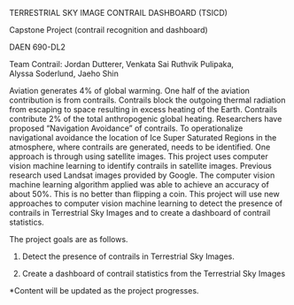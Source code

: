 TERRESTRIAL SKY IMAGE CONTRAIL DASHBOARD (TSICD)

Capstone Project (contrail recognition and dashboard)

DAEN 690-DL2

Team Contrail: Jordan Dutterer, Venkata Sai Ruthvik Pulipaka, Alyssa Soderlund, Jaeho Shin 

<Problem Description>
Aviation generates 4% of global warming. One half of the aviation contribution is from contrails. Contrails block the outgoing thermal radiation from escaping to space resulting in excess heating of the Earth. Contrails contribute 2% of the total anthropogenic global heating. Researchers have proposed “Navigation Avoidance” of contrails. To operationalize navigational avoidance the location of Ice Super Saturated Regions in the atmosphere, where contrails are generated, needs to be identified. One approach is through using satellite images. This project uses computer vision machine learning to identify contrails in satellite images. Previous research used Landsat images provided by Google. The computer vision machine learning algorithm applied was able to achieve an accuracy of about 50%. This is no better than flipping a coin. This project will use new approaches to computer vision machine learning to detect the presence of contrails in Terrestrial Sky Images and to create a dashboard of contrail statistics.
  
  
<Project Goals>
  
  The project goals are as follows. </br>
  1. Detect the presence of contrails in Terrestrial Sky Images.
  
2. Create a dashboard of contrail statistics from the Terrestrial Sky Images  
  
*Content will be updated as the project progresses.
